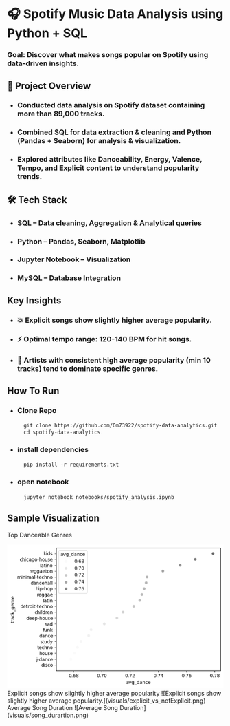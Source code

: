# 🎧 Spotify Music Data Analysis using Python + SQL
### Goal: Discover what makes songs popular on Spotify using data-driven insights.

## 🧠 Project Overview 
- ### Conducted data analysis on Spotify dataset containing more than **89,000 tracks**.
- ### Combined SQL for data extraction & cleaning and Python **(Pandas + Seaborn)** for analysis & visualization.
- ### Explored attributes like **Danceability, Energy, Valence, Tempo, and Explicit content** to understand popularity trends.

## 🛠️ Tech Stack
- ### **SQL** – Data cleaning, Aggregation & Analytical queries
- ### **Python** – Pandas, Seaborn, Matplotlib
- ### **Jupyter Notebook** – Visualization
- ### **MySQL** – Database Integration

## Key Insights 
- ### 💥 Explicit songs show slightly higher average popularity.
- ### ⚡ Optimal tempo range: 120-140 BPM for hit songs.
- ### 👑 Artists with consistent high average popularity (min 10 tracks) tend to dominate specific genres.

## How To Run
- ### Clone Repo 
        git clone https://github.com/Om73922/spotify-data-analytics.git
        cd spotify-data-analytics

- ### install dependencies
        pip install -r requirements.txt

- ### open notebook
        jupyter notebook notebooks/spotify_analysis.ipynb

## Sample Visualization 
Top Danceable Genres

<img src="visuals/danceable_genres.png" width="1000">
Explicit songs show slightly higher average popularity
![Explicit songs show slightly higher average popularity.](visuals/explicit_vs_notExplicit.png)
Average Song Duration
![Average Song Duration](visuals/song_durartion.png)
